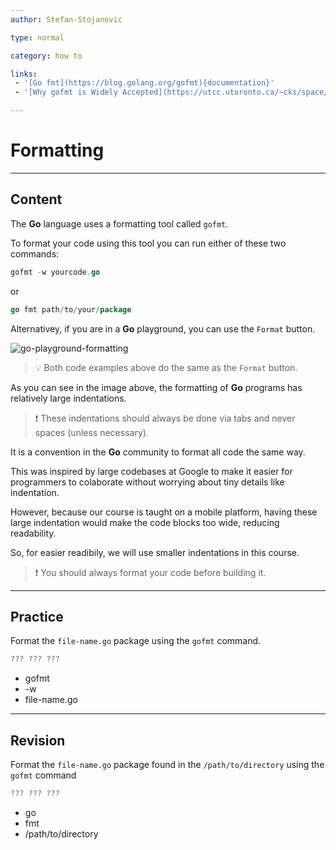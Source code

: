 ```yaml
---
author: Stefan-Stojanovic

type: normal

category: how to

links:
 - '[Go fmt](https://blog.golang.org/gofmt){documentation}'
 - '[Why gofmt is Widely Accepted](https://utcc.utoronto.ca/~cks/space/blog/programming/GoWhyGofmtAccepted){documentation}'

---
```


# Formatting

---
## Content

The **Go** language uses a formatting tool called `gofmt`.

To format your code using this tool you can run either of these two commands:

```go
gofmt -w yourcode.go
```
or

```go
go fmt path/to/your/package
```

Alternativey, if you are in a **Go** playground, you can use the `Format` button.

![go-playground-formatting](https://img.enkipro.com/9bf5e016f114b46c7d59e4a223221537.png)

> 💡 Both code examples above do the same as the `Format` button.

As you can see in the image above, the formatting of **Go** programs has relatively large indentations.

> ❗ These indentations should always be done via tabs and never spaces (unless necessary).  

It is a convention in the **Go** community to format all code the same way. 

This was inspired by large codebases at Google to make it easier for programmers to colaborate without worrying about tiny details like indentation.

However, because our course is taught on a mobile platform, having these large indentation would make the code blocks too wide, reducing readability.

So, for easier readibily, we will use smaller indentations in this course.

> ❗ You should always format your code before building it.

---
## Practice

Format the `file-name.go` package using the `gofmt` command.

```go
??? ??? ???
```

- gofmt
- -w
- file-name.go


---
## Revision

Format the `file-name.go` package found in the `/path/to/directory` using the `gofmt` command

```go
??? ??? ???
```

- go 
- fmt
- /path/to/directory